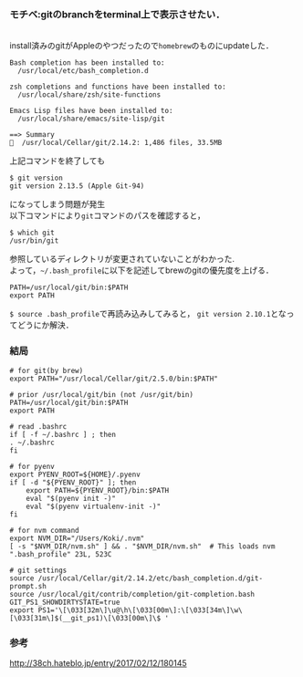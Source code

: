 ### モチベ:gitのbranchをterminal上で表示させたい．
<br>install済みのgitがAppleのやつだったので`homebrew`のものにupdateした．
```
Bash completion has been installed to:
  /usr/local/etc/bash_completion.d

zsh completions and functions have been installed to:
  /usr/local/share/zsh/site-functions

Emacs Lisp files have been installed to:
  /usr/local/share/emacs/site-lisp/git

==> Summary
🍺  /usr/local/Cellar/git/2.14.2: 1,486 files, 33.5MB
```

上記コマンドを終了しても
```
$ git version
git version 2.13.5 (Apple Git-94)
```
になってしまう問題が発生
<br>以下コマンドにより`git`コマンドのパスを確認すると，
```
$ which git
/usr/bin/git
```
参照しているディレクトリが変更されていないことがわかった.
<br>よって，`~/.bash_profile`に以下を記述してbrewのgitの優先度を上げる．
```
PATH=/usr/local/git/bin:$PATH
export PATH
```
`$ source .bash_profile`で再読み込みしてみると，
`git version 2.10.1`となってどうにか解決．

### 結局
```:.bash_profile
# for git(by brew)
export PATH="/usr/local/Cellar/git/2.5.0/bin:$PATH"

# prior /usr/local/git/bin (not /usr/git/bin)
PATH=/usr/local/git/bin:$PATH
export PATH

# read .bashrc
if [ -f ~/.bashrc ] ; then
. ~/.bashrc
fi

# for pyenv
export PYENV_ROOT=${HOME}/.pyenv
if [ -d "${PYENV_ROOT}" ]; then
    export PATH=${PYENV_ROOT}/bin:$PATH
    eval "$(pyenv init -)"
    eval "$(pyenv virtualenv-init -)"
fi

# for nvm command
export NVM_DIR="/Users/Koki/.nvm"
[ -s "$NVM_DIR/nvm.sh" ] && . "$NVM_DIR/nvm.sh"  # This loads nvm
".bash_profile" 23L, 523C

```
```:.bashrc
# git settings
source /usr/local/Cellar/git/2.14.2/etc/bash_completion.d/git-prompt.sh
source /usr/local/git/contrib/completion/git-completion.bash
GIT_PS1_SHOWDIRTYSTATE=true
export PS1='\[\033[32m\]\u@\h\[\033[00m\]:\[\033[34m\]\w\[\033[31m\]$(__git_ps1)\[\033[00m\]\$ '
```

### 参考
http://38ch.hateblo.jp/entry/2017/02/12/180145
